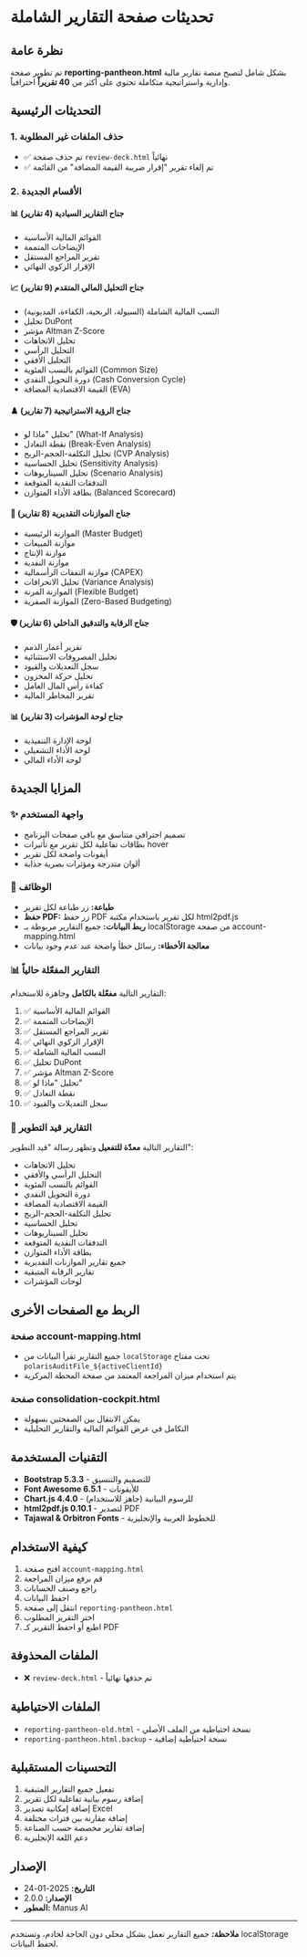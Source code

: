 # تحديثات صفحة التقارير الشاملة

## نظرة عامة

تم تطوير صفحة **reporting-pantheon.html** بشكل شامل لتصبح منصة تقارير مالية وإدارية واستراتيجية متكاملة تحتوي على أكثر من **40 تقريراً** احترافياً.

## التحديثات الرئيسية

### 1. حذف الملفات غير المطلوبة
- ✅ تم حذف صفحة `review-deck.html` نهائياً
- ✅ تم إلغاء تقرير "إقرار ضريبة القيمة المضافة" من القائمة

### 2. الأقسام الجديدة

#### 📊 جناح التقارير السيادية (4 تقارير)
- القوائم المالية الأساسية
- الإيضاحات المتممة
- تقرير المراجع المستقل
- الإقرار الزكوي النهائي

#### 📈 جناح التحليل المالي المتقدم (9 تقارير)
- النسب المالية الشاملة (السيولة، الربحية، الكفاءة، المديونية)
- تحليل DuPont
- مؤشر Altman Z-Score
- تحليل الاتجاهات
- التحليل الرأسي
- التحليل الأفقي
- القوائم بالنسب المئوية (Common Size)
- دورة التحويل النقدي (Cash Conversion Cycle)
- القيمة الاقتصادية المضافة (EVA)

#### ♟️ جناح الرؤية الاستراتيجية (7 تقارير)
- تحليل "ماذا لو" (What-If Analysis)
- نقطة التعادل (Break-Even Analysis)
- تحليل التكلفة-الحجم-الربح (CVP Analysis)
- تحليل الحساسية (Sensitivity Analysis)
- تحليل السيناريوهات (Scenario Analysis)
- التدفقات النقدية المتوقعة
- بطاقة الأداء المتوازن (Balanced Scorecard)

#### 📅 جناح الموازنات التقديرية (8 تقارير)
- الموازنة الرئيسية (Master Budget)
- موازنة المبيعات
- موازنة الإنتاج
- موازنة النقدية
- موازنة النفقات الرأسمالية (CAPEX)
- تحليل الانحرافات (Variance Analysis)
- الموازنة المرنة (Flexible Budget)
- الموازنة الصفرية (Zero-Based Budgeting)

#### 🛡️ جناح الرقابة والتدقيق الداخلي (6 تقارير)
- تقرير أعمار الذمم
- تحليل المصروفات الاستثنائية
- سجل التعديلات والقيود
- تحليل حركة المخزون
- كفاءة رأس المال العامل
- تقرير المخاطر المالية

#### 📊 جناح لوحة المؤشرات (3 تقارير)
- لوحة الإدارة التنفيذية
- لوحة الأداء التشغيلي
- لوحة الأداء المالي

## المزايا الجديدة

### ✨ واجهة المستخدم
- تصميم احترافي متناسق مع باقي صفحات البرنامج
- بطاقات تفاعلية لكل تقرير مع تأثيرات hover
- أيقونات واضحة لكل تقرير
- ألوان متدرجة ومؤثرات بصرية جذابة

### 🔧 الوظائف
- **طباعة:** زر طباعة لكل تقرير
- **حفظ PDF:** زر حفظ PDF لكل تقرير باستخدام مكتبة html2pdf.js
- **ربط البيانات:** جميع التقارير مربوطة بـ localStorage من صفحة account-mapping.html
- **معالجة الأخطاء:** رسائل خطأ واضحة عند عدم وجود بيانات

### 📊 التقارير المفعّلة حالياً

التقارير التالية **مفعّلة بالكامل** وجاهزة للاستخدام:

1. ✅ القوائم المالية الأساسية
2. ✅ الإيضاحات المتممة
3. ✅ تقرير المراجع المستقل
4. ✅ الإقرار الزكوي النهائي
5. ✅ النسب المالية الشاملة
6. ✅ تحليل DuPont
7. ✅ مؤشر Altman Z-Score
8. ✅ تحليل "ماذا لو"
9. ✅ نقطة التعادل
10. ✅ سجل التعديلات والقيود

### 🚧 التقارير قيد التطوير

التقارير التالية **معدّة للتفعيل** وتظهر رسالة "قيد التطوير":

- تحليل الاتجاهات
- التحليل الرأسي والأفقي
- القوائم بالنسب المئوية
- دورة التحويل النقدي
- القيمة الاقتصادية المضافة
- تحليل التكلفة-الحجم-الربح
- تحليل الحساسية
- تحليل السيناريوهات
- التدفقات النقدية المتوقعة
- بطاقة الأداء المتوازن
- جميع تقارير الموازنات التقديرية
- تقارير الرقابة المتبقية
- لوحات المؤشرات

## الربط مع الصفحات الأخرى

### صفحة account-mapping.html
- جميع التقارير تقرأ البيانات من `localStorage` تحت مفتاح `polarisAuditFile_${activeClientId}`
- يتم استخدام ميزان المراجعة المعتمد من صفحة المحطة المركزية

### صفحة consolidation-cockpit.html
- يمكن الانتقال بين الصفحتين بسهولة
- التكامل في عرض القوائم المالية والتقارير التحليلية

## التقنيات المستخدمة

- **Bootstrap 5.3.3** - للتصميم والتنسيق
- **Font Awesome 6.5.1** - للأيقونات
- **Chart.js 4.4.0** - للرسوم البيانية (جاهز للاستخدام)
- **html2pdf.js 0.10.1** - لتصدير PDF
- **Tajawal & Orbitron Fonts** - للخطوط العربية والإنجليزية

## كيفية الاستخدام

1. افتح صفحة `account-mapping.html`
2. قم برفع ميزان المراجعة
3. راجع وصنف الحسابات
4. احفظ البيانات
5. انتقل إلى صفحة `reporting-pantheon.html`
6. اختر التقرير المطلوب
7. اطبع أو احفظ التقرير كـ PDF

## الملفات المحذوفة

- ❌ `review-deck.html` - تم حذفها نهائياً

## الملفات الاحتياطية

- `reporting-pantheon-old.html` - نسخة احتياطية من الملف الأصلي
- `reporting-pantheon.html.backup` - نسخة احتياطية إضافية

## التحسينات المستقبلية

1. تفعيل جميع التقارير المتبقية
2. إضافة رسوم بيانية تفاعلية لكل تقرير
3. إضافة إمكانية تصدير Excel
4. إضافة مقارنة بين فترات مختلفة
5. إضافة تقارير مخصصة حسب الصناعة
6. دعم اللغة الإنجليزية

## الإصدار

- **التاريخ:** 2025-01-24
- **الإصدار:** 2.0.0
- **المطور:** Manus AI

---

**ملاحظة:** جميع التقارير تعمل بشكل محلي دون الحاجة لخادم، وتستخدم localStorage لحفظ البيانات.

